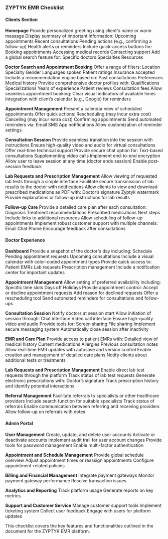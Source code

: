 ### ZYPTYK EMR Checklist

#### Clients Section

**Homepage**
Provide personalized greeting using client's name or warm message
Display summary of important information:
Upcoming appointments
Recent consultations
Pending actions (e.g., confirming a follow-up)
Health alerts or reminders
Include quick-access buttons for:
Booking appointments
Accessing medical records
Contacting support
Add a global search feature for:
Specific doctors
Specialties
Resources

**Doctor Search and Appointment Booking**
Offer a range of filters:
Location
Specialty
Gender
Languages spoken
Patient ratings
Insurance accepted
Include a recommendation engine based on:
Past consultations
Preferences
Medical history
Provide comprehensive doctor profiles with:
Qualifications
Specializations
Years of experience
Patient reviews
Consultation fees
Allow seamless appointment booking:
Clear visual indicators of available times
Integration with client’s calendar (e.g., Google) for reminders

**Appointment Management**
Present a calendar view of scheduled appointments
Offer quick actions:
Rescheduling (may incur extra cost)
Canceling (may incur extra cost)
Confirming appointments
Send automated reminders via:
Email
SMS
App notifications
Allow customization of reminder settings

**Consultation Session**
Provide seamless transition into the session with instructions
Ensure high-quality video and audio for virtual consultations
Offer real-time technical support
Provide secure chat option for:
Text-based consultations
Supplementing video calls
Implement end-to-end encryption
Allow user to leave session at any time (doctor ends session)
Enable post-session feedback

**Lab Requests and Prescription Management**
Allow viewing of requested lab tests through a simple interface
Facilitate secure transmission of lab results to the doctor with notifications
Allow clients to view and download prescribed medications as PDF with:
Doctor’s signature
Zyptyk watermark
Provide explanations or follow-up instructions for lab results

**Follow-up Care**
Provide a detailed care plan after each consultation:
Diagnosis
Treatment recommendations
Prescribed medications
Next steps
Include links to additional resources
Allow scheduling of follow-up appointments
Implement robust customer support with multiple channels:
Email
Chat
Phone
Encourage feedback after consultations

#### Doctor Experience

**Dashboard**
Provide a snapshot of the doctor's day including:
Schedule
Pending appointment requests
Upcoming consultations
Include a visual calendar with color-coded appointment types
Provide quick access to:
Patient EMRs
Lab requests
Prescription management
Include a notification center for important updates

**Appointment Management**
Allow setting of preferred availability including:
Specific time slots
Days off
Holidays
Provide appointment control:
Accept or decline appointment requests
Add reason for declined requests
Offer a rescheduling tool
Send automated reminders for consultations and follow-ups

**Consultation Session**
Notify doctors at session start
Allow initiation of session through:
Chat interface
Video call interface
Ensure high-quality video and audio
Provide tools for:
Screen sharing
File sharing
Implement secure messaging system
Automatically close session after inactivity

**EMR and Care Plan**
Provide access to patient EMRs with:
Detailed view of medical history
Current medications
Allergies
Previous consultation notes
Allow real-time EMR updates with autosave and version control
Enable creation and management of detailed care plans
Notify clients about additional tests or treatments

**Lab Requests and Prescription Management**
Enable direct lab test requests through the platform
Track status of lab test requests
Generate electronic prescriptions with:
Doctor’s signature
Track prescription history and identify potential interactions

**Referral Management**
Facilitate referrals to specialists or other healthcare providers
Include search function for suitable specialists
Track status of referrals
Enable communication between referring and receiving providers
Allow follow-up on referrals with notes

#### Admin Portal

**User Management**
Create, update, and delete user accounts
Activate or deactivate accounts
Implement audit trail for user account changes
Provide tools for password management
Enable multi-factor authentication

**Appointment and Schedule Management**
Provide global schedule overview
Adjust appointment times or reassign appointments
Configure appointment-related policies

**Billing and Financial Management**
Integrate payment gateways
Monitor payment gateway performance
Resolve transaction issues

**Analytics and Reporting**
Track platform usage
Generate reports on key metrics

**Support and Customer Service**
Manage customer support tools
Implement ticketing system
Collect user feedback
Engage with users for platform updates

This checklist covers the key features and functionalities outlined in the document for the ZYPTYK EMR platform.